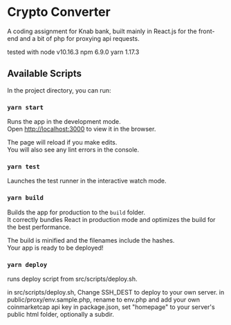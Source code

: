 # Crypto Converter
A coding assignment for Knab bank, built mainly in React.js for the front-end and a bit of php for proxying api requests. 

tested with 
node v10.16.3
npm 6.9.0
yarn 1.17.3

## Available Scripts

In the project directory, you can run:

### `yarn start`

Runs the app in the development mode.<br>
Open [http://localhost:3000](http://localhost:3000) to view it in the browser.

The page will reload if you make edits.<br>
You will also see any lint errors in the console.

### `yarn test`

Launches the test runner in the interactive watch mode.<br>

### `yarn build`

Builds the app for production to the `build` folder.<br>
It correctly bundles React in production mode and optimizes the build for the best performance.

The build is minified and the filenames include the hashes.<br>
Your app is ready to be deployed!

### `yarn deploy`

runs deploy script from src/scripts/deploy.sh. 

in src/scripts/deploy.sh, Change SSH_DEST to deploy to your own server.
in public/proxy/env.sample.php, rename to env.php and add your own coinmarketcap api key
in package.json, set "homepage" to your server's public html folder, optionally a subdir.
